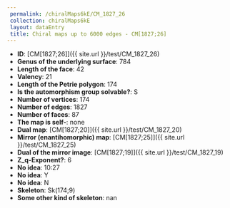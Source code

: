 ```yaml
--- 
 permalink: /chiralMaps6kE/CM_1827_26 
 collection: chiralMaps6kE
 layout: dataEntry
 title: Chiral maps up to 6000 edges - CM[1827;26]
---
```


- **ID**: [CM[1827;26]]({{ site.url }}/test/CM_1827_26)
- **Genus of the underlying surface**: 784
- **Length of the face**: 42
- **Valency**: 21
- **Length of the Petrie polygon**: 174
- **Is the automorphism group solvable?**: S
- **Number of vertices**: 174
- **Number of edges**: 1827
- **Number of faces**: 87
- **The map is self-**: none
- **Dual map**: [CM[1827;20]]({{ site.url }}/test/CM_1827_20)
- **Mirror (enantihomorphic) map**: [CM[1827;25]]({{ site.url }}/test/CM_1827_25)
- **Dual of the mirror image**: [CM[1827;19]]({{ site.url }}/test/CM_1827_19)
- **Z_q-Exponent?**: 6
- **No idea**:  10:27
- **No idea**: Y
- **No idea**: N
- **Skeleton**: Sk(174;9)
- **Some other kind of skeleton**: nan
